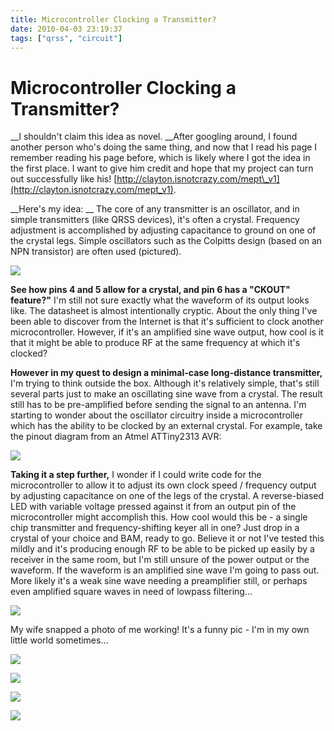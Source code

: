 ```yaml
---
title: Microcontroller Clocking a Transmitter?
date: 2010-04-03 23:19:37
tags: ["qrss", "circuit"]
---
```


# Microcontroller Clocking a Transmitter?

__I shouldn't claim this idea as novel. __After googling around, I found another person who's doing the same thing, and now that I read his page I remember reading his page before, which is likely where I got the idea in the first place. I want to give him credit and hope that my project can turn out successfully like his! [http://clayton.isnotcrazy.com/mept\_v1](http://clayton.isnotcrazy.com/mept_v1).

__Here's my idea: __ The core of any transmitter is an oscillator, and in simple transmitters (like QRSS devices), it's often a crystal. Frequency adjustment is accomplished by adjusting capacitance to ground on one of the crystal legs. Simple oscillators such as the Colpitts design (based on an NPN transistor) are often used (pictured).

<div class="text-center">

![](https://swharden.com/static/2010/04/03/NPN_Colpitts_oscillator_collector_coil.png)

</div>

__See how pins 4 and 5 allow for a crystal, and pin 6 has a "CKOUT" feature?"__ I'm still not sure exactly what the waveform of its output looks like. The datasheet is almost intentionally cryptic. About the only thing I've been able to discover from the Internet is that it's sufficient to clock another microcontroller. However, if it's an amplified sine wave output, how cool is it that it might be able to produce RF at the same frequency at which it's clocked?

__However in my quest to design a minimal-case long-distance transmitter,__ I'm trying to think outside the box. Although it's relatively simple, that's still several parts just to make an oscillating sine wave from a crystal. The result still has to be pre-amplified before sending the signal to an antenna. I'm starting to wonder about the oscillator circuitry inside a microcontroller which has the ability to be clocked by an external crystal. For example, take the pinout diagram from an Atmel ATTiny2313 AVR:

<div class="text-center">

![](https://swharden.com/static/2010/04/03/attiny-2313.gif)

</div>

__Taking it a step further,__ I wonder if I could write code for the microcontroller to allow it to adjust its own clock speed / frequency output by adjusting capacitance on one of the legs of the crystal. A reverse-biased LED with variable voltage pressed against it from an output pin of the microcontroller might accomplish this. How cool would this be - a single chip transmitter and frequency-shifting keyer all in one? Just drop in a crystal of your choice and BAM, ready to go. Believe it or not I've tested this mildly and it's producing enough RF to be able to be picked up easily by a receiver in the same room, but I'm still unsure of the power output or the waveform. If the waveform is an amplified sine wave I'm going to pass out. More likely it's a weak sine wave needing a preamplifier still, or perhaps even amplified square waves in need of lowpass filtering...

<div class="text-center img-border">

![](https://swharden.com/static/2010/04/03/IMG_3206.png)

</div>

My wife snapped a photo of me working! It's a funny pic - I'm in my own little world sometimes…

<div class="text-center img-border">

![](https://swharden.com/static/2010/04/03/IMG_3241.jpg)

![](https://swharden.com/static/2010/04/03/IMG_3245.jpg)

![](https://swharden.com/static/2010/04/03/IMG_3250.jpg)

![](https://swharden.com/static/2010/04/03/IMG_3257.jpg)

</div>